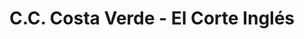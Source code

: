 ---
title: "C.C. Costa Verde - El Corte Inglés"
url: /gijon-xixon/c-c-costa-verde-el-corte-ingles/
shop: Einkaufszentrum
---